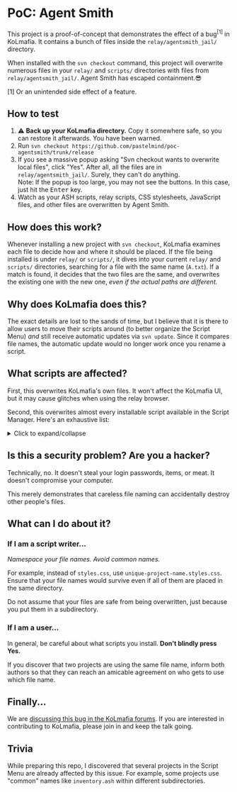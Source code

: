 # PoC: Agent Smith

This project is a proof-of-concept that demonstrates the effect of a bug<sup>\[1\]</sup> in KoLmafia. It contains a bunch of files inside the `relay/agentsmith_jail/` directory.

When installed with the `svn checkout` command, this project will overwrite numerous files in your `relay/` and `scripts/` directories with files from `relay/agentsmith_jail/`. Agent Smith has escaped containment.😎

\[1\] Or an unintended side effect of a feature.

## How to test

1. ⚠ **Back up your KoLmafia directory.** Copy it somewhere safe, so you can restore it afterwards. You have been warned.
2. Run `svn checkout https://github.com/pastelmind/poc-agentsmith/trunk/release`
3. If you see a massive popup asking "Svn checkout wants to overwrite local files", click "Yes". After all, all the files are in `relay/agentsmith_jail/`. Surely, they can't do anything.\
   Note: If the popup is too large, you may not see the buttons. In this case, just hit the <kbd>Enter</kbd> key.
4. Watch as your ASH scripts, relay scripts, CSS stylesheets, JavaScript files, and other files are overwritten by Agent Smith.

## How does this work?

Whenever installing a new project with `svn checkout`, KoLmafia examines each file to decide how and where it should be placed. If the file being installed is under `relay/` or `scripts/`, it dives into your current `relay/` and `scripts/` directories, searching for a file with the same name (`A.txt`). If a match is found, it decides that the two files are the same, and overwrites the existing one with the new one, _even if the actual paths are different._

## Why does KoLmafia does this?

The exact details are lost to the sands of time, but I believe that it is there to allow users to move their scripts around (to better organize the Script Menu) _and_ still receive automatic updates via `svn update`. Since it compares file names, the automatic update would no longer work once you rename a script.

## What scripts are affected?

First, this overwrites KoLmafia's own files. It won't affect the KoLmafia UI, but it may cause glitches when using the relay browser.

Second, this overwrites almost every installable script available in the Script Manager. Here's an exhaustive list:

<details>
<summary>Click to expand/collapse</summary>

(The links point to the SVN/Git repositories; they won't work when you click it.)

- [Airport Colors](https://svn.code.sf.net/p/kol-airport-colors/code)
- [Arrrbor Day](https://svn.code.sf.net/p/veracity0/code/arrrbor-day/)
- [Ascension Checklist Handler](https://svn.code.sf.net/p/eodascensionchecklist/code/)
- [Asdon Martin GUI](https://github.com/Ezandora/Asdon-Martin-GUI/branches/Release/)
- [autoBasement](https://svn.code.sf.net/p/winterbay-mafia/autobasement/code/)
- [autoscend](https://github.com/Loathing-Associates-Scripting-Society/autoscend/trunk/RELEASE/)
- [Bale's Campground](https://svn.code.sf.net/p/bale/relay/code/campground/)
- [Bale's Mall](https://svn.code.sf.net/p/bale/relay/code/mall_storeLinks/)
- [Bale's Museum](https://svn.code.sf.net/p/bale/relay/code/museum/)
- [Bale's Topmenu](https://svn.code.sf.net/p/bale/relay/code/topmenu/)
- [Bastille](https://github.com/Ezandora/Bastille/branches/Release/)
- [BatBrain](https://svn.code.sf.net/p/batbrain/code/)
- [BatMan RE](https://svn.code.sf.net/p/batman-re/code/)
- [BestBetweenBattle](https://svn.code.sf.net/p/bestbetweenbattle/code/)
- [Bounty Hunter Helper](https://svn.code.sf.net/p/rlbond86-mafia-scripts/code/bounty_hunter_helper/trunk/)
- [Bounty](https://svn.code.sf.net/p/autobhh/code/)
- [Bumcheekcend](https://svn.code.sf.net/p/bumcheekascend/code/bumcheekascend/)
- [BumPork](https://svn.code.sf.net/p/bumcheekascend/code/bumpork/)
- [buttonFrenzy](https://svn.code.sf.net/p/guyymafia/code/buttonfrenzy/)
- [CanAdv](https://svn.code.sf.net/p/therazekolmafia/canadv/code/)
- [CartoucheHunter](https://svn.code.sf.net/p/cartouchehunter/svn/)
- [CFStat](https://svn.code.sf.net/p/kolmafiascripts/cfstat/code/)
- [Charsheet: Skills by Class](https://svn.code.sf.net/p/relay-charsheet/code/)
- [ChIT](https://svn.code.sf.net/p/mafiachit/code/)
- [Choice Override](https://github.com/Ezandora/Choice-Override/branches/Release/)
- [ckb's Iconic topmenu](https://svn.code.sf.net/p/ckbiconmenu/code/)
- [Clan Raidlog Parser](https://github.com/balefull/raidlog-parser/branches/master)
- [CLI Links](https://svn.code.sf.net/p/clilinks/code/)
- [CounterChecker](https://svn.code.sf.net/p/bale/counterchecker/code/)
- [Currencies](https://svn.code.sf.net/p/kolmafiascripts/currencies/code/)
- [DCQuest](https://svn.code.sf.net/p/kolmafiascripts/dcq/code/)
- [Dinsey Landfill](https://svn.code.sf.net/p/bale/dinsey/code/)
- [Drag-n-Drop Inventories](https://svn.code.sf.net/p/drag-n-drop-inventories/code)
- [DreadDrunk](https://svn.code.sf.net/p/guyymafia/code/dreaddrunk/)
- [EatDrink](https://svn.code.sf.net/p/therazekolmafia/eatdrink/code/)
- [Enhanced Inventory Spoilers](https://svn.code.sf.net/p/rlbond86-mafia-scripts/code/enhanced_inventory_spoilers/trunk/)
- [EoD Softcore Ascension Script](https://svn.code.sf.net/p/eodscascension/code-0/)
- [Excavator](https://github.com/gausie/excavator/trunk/RELEASE/)
- [extraction](https://svn.code.sf.net/p/digitrev/code/extraction)
- [FantasyRealm](https://github.com/Ezandora/FantasyRealm/branches/Release/)
- [Far Future](https://github.com/Ezandora/Far-Future/branches/Release/)
- [Fax Identification](https://svn.code.sf.net/p/rlbond86-mafia-scripts/code/fax_tell/trunk/)
- [Form of...HTML!](https://svn.code.sf.net/p/formhtml/code/)
- [Gain](https://github.com/Ezandora/Gain/branches/Release/)
- [Genie](https://github.com/Ezandora/Genie/branches/Release/)
- [Get Skill](https://svn.code.sf.net/p/therazekolmafia/getskill/code/)
- [Guide](https://github.com/Ezandora/Guide/branches/Release/)
- [Harvest](https://svn.code.sf.net/p/mafia-harvest/code/)
- [Helix Fossil](https://github.com/Ezandora/Helix-Fossil/branches/Release/)
- [Improved Guild Trainer](https://svn.code.sf.net/p/rlbond86-mafia-scripts/code/better_trainer/trunk/)
- [KGBriefcase](https://github.com/Ezandora/Briefcase/branches/Release/)
- [LootBot](https://svn.code.sf.net/p/guyymafia/code/lootbot/)
- [LT&T Office](https://svn.code.sf.net/p/bale/ltt/code/)
- [Make Meat Fast](https://svn.code.sf.net/p/winterbay-mafia/farm/code/)
- [Manage Store](https://svn.code.sf.net/p/kolmafiascripts/shop/code/)
- [Manor Informer](https://svn.code.sf.net/p/bale/relay/code/manor_unlockInfo/)
- [Mercenary Mood](https://svn.code.sf.net/p/mercenarymood/code)
- [Missing Manuel](https://svn.code.sf.net/p/missingmanuel/code/trunk/)
- [Modular Choice Override](https://svn.code.sf.net/p/rlbond86-mafia-scripts/code/modular_choice_override/trunk/)
- [Monster Manuel: Improved](https://svn.code.sf.net/p/bale/relay/code/Monster_Manuel_Improvement/)
- [Nemesis.ash](https://svn.code.sf.net/p/slyz-nemesis/code/)
- [New Life](https://svn.code.sf.net/p/bale/new-life/code/)
- [NewYou](https://github.com/coandco/mafia-NewYou/trunk/)
- [Noobsorb](https://svn.code.sf.net/p/kolm-noobsorb/svn/)
- [NS Tower Scroller](https://svn.code.sf.net/p/bale/ns-tower-relay/code/)
- [OBE Universal Recovery](https://svn.code.sf.net/p/mafiarecovery/code/)
- [OCD Inventory Control](https://svn.code.sf.net/p/bale/ocd/code/)
- [PandamoniumQuest](https://svn.code.sf.net/p/wrldwzrd89-mafia-scripts/code/trunk/pandamonium-quest/)
- [PirateRealm](https://github.com/Ezandora/PirateRealm/trunk/Release/)
- [Pizza Cube GUI](https://github.com/ggvgiu/PizzaCubeGUI/branches/Release)
- [Pork to the Future](https://svn.code.sf.net/p/guyymafia/code/porkfuture/)
- [Prefref Plus](https://svn.code.sf.net/p/reference-plus/code/)
- [Psychose-a-Matic](https://svn.code.sf.net/p/psychoseamatic/code/)
- [Relay Task List](https://svn.code.sf.net/p/rlbond86-mafia-scripts/code/task_list/trunk/)
- [Rollover Management](https://svn.code.sf.net/p/rollover-management/code/)
- [Skill Planner/CS Tracker](https://svn.code.sf.net/p/mafia-cs-planner/svn/)
- [SL_Ascend](https://github.com/soolar/sl_ascend/trunk/RELEASE/)
- [Slime Tube](https://svn.code.sf.net/p/slimetube/code/)
- [Slimecalc](https://svn.code.sf.net/p/guyymafia/code/slimecalc/)
- [SmartStasis](https://svn.code.sf.net/p/smartstasis/code/)
- [Snapshot Maker](https://svn.code.sf.net/p/ccascend/code/snapshot)
- [Snojo Training](https://svn.code.sf.net/p/bale/snojo/code/)
- [Source Terminal GUI](https://github.com/Ezandora/Source-Terminal-GUI/branches/Release/)
- [Space Tripper](https://svn.code.sf.net/p/guyymafia/code/spacetripper/)
- [Spacegate Sounds](https://svn.code.sf.net/p/veracity0/code/spacegate-sounds/)
- [Spacegate](https://github.com/Ezandora/Spacegate/branches/Release/)
- [Spelunky Reference](https://svn.code.sf.net/p/bale/spelunky/code/)
- [Standard Rollover Bonus](https://svn.code.sf.net/p/standard-rollover-bonus/code/)
- [Superdrinks for Fun and Profit](https://svn.code.sf.net/p/fluxxdog-coding/code/trunk/superdrinks/)
- [Superhuman Cocktail Maximizer](https://svn.code.sf.net/p/rlbond86-mafia-scripts/code/cocktailmax/trunk/)
- [Sushi](https://svn.code.sf.net/p/winterbay-mafia/sushi/code/)
- [Sweet Synthesis](https://github.com/Ezandora/Sweet-Synthesis/branches/Release/)
- [Tale Prank](https://svn.code.sf.net/p/guyymafia/code/taleprank/)
- [The Sea](https://svn.code.sf.net/p/therazekolmafia/thesea/code/)
- [Tower Checker](https://svn.code.sf.net/p/towerchecker/code/)
- [TrickTreat](https://svn.code.sf.net/p/guyymafia/code/tricktreat/)
- [TrophyTastic](https://svn.code.sf.net/p/guyymafia/code/trophytastic/)
- [UberPvPOptimizer](https://svn.code.sf.net/p/uberpvpoptimizer/svn/)
- [Universal Recovery](https://svn.code.sf.net/p/kolmafiascripts/mafiarecovery/code/)
- [Unlock Dreasylvania](https://svn.code.sf.net/p/unlock-dread2/code/)
- [vcon](https://svn.code.sf.net/p/veracity0/code/vcon/)
- [Veracity's BeachComber](https://svn.code.sf.net/p/veracity0/code/beach/)
- [Veracity's Garden Harvester](https://svn.code.sf.net/p/veracity0/code/garden/)
- [Veracity's Gingerbread City](https://svn.code.sf.net/p/veracity0/code/gingerbread/)
- [Veracity's Meat Farming](https://svn.code.sf.net/p/veracity0/code/meat-farm/)
- [Veracity's Spacegate](https://svn.code.sf.net/p/veracity0/code/spacegate/)
- [VotingBooth](https://github.com/Ezandora/Voting-Booth/trunk/Release/)
- [vprops](https://svn.code.sf.net/p/veracity0/code/vprops/)
- [WHAM](https://svn.code.sf.net/p/winterbay-mafia/wham/code/)
- [Wiki Links](https://svn.code.sf.net/p/bale/relay/code/desc_wikiLinks/)
- [Woods quest starter](https://svn.code.sf.net/p/bale/relay/code/woods_questStart/)
- [WTF Familiars](https://svn.code.sf.net/p/relaywtf/code/famswtf/)
- [WTF Inventory](https://svn.code.sf.net/p/relaywtf/code/inventorywtf/)
- [WTF Shops](https://svn.code.sf.net/p/relaywtf/code/shopwtf/)
- [WTF Skills](https://svn.code.sf.net/p/relaywtf/code/skillswtf/)
- [WTF VIP Lounge](https://svn.code.sf.net/p/relaywtf/code/vipwtf/)
- [Zap Wand](https://svn.code.sf.net/p/zap-wand/code/)
- [ZLib](https://svn.code.sf.net/p/zlib/code/)
</details>

## Is this a security problem? Are you a hacker?

Technically, no. It doesn't steal your login passwords, items, or meat. It doesn't compromise your computer.

This merely demonstrates that careless file naming can accidentally destroy other people's files.

## What can I do about it?

### If I am a script writer...

_Namespace your file names. Avoid common names._

For example, instead of `styles.css`, use `unique-project-name.styles.css`. Ensure that your file names would survive even if all of them are placed in the same directory.

Do not assume that your files are safe from being overwritten, just because you put them in a subdirectory.

### If I am a user...

In general, be careful about what scripts you install. **Don't blindly press Yes.**

If you discover that two projects are using the same file name, inform both authors so that they can reach an amicable agreement on who gets to use which file name.

## Finally...

We are [discussing this bug in the KoLmafia forums](https://kolmafia.us/threads/svn-update-does-not-move-files-in-local-copy.26043/). If you are interested in contributing to KoLmafia, please join in and keep the talk going.

## Trivia

While preparing this repo, I discovered that several projects in the Script Menu are already affected by this issue. For example, some projects use "common" names like `inventory.ash` within different subdirectories.
